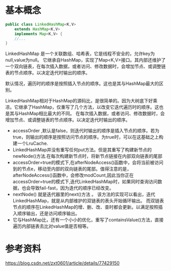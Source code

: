 # 基本概念

```java
public class LinkedHashMap<K,V>
    extends HashMap<K,V>
    implements Map<K,V> {
    //...
}
```
LinkedHashMap 是一个关联数组、哈希表，它是线程不安全的，允许key为null,value为null。 
它继承自HashMap，实现了Map<K,V>接口。其内部还维护了一个双向链表，在每次插入数据，或者访问、修改数据时，会增加节点、或调整链表的节点顺序。以决定迭代时输出的顺序。

默认情况，遍历时的顺序是按照插入节点的顺序。这也是其与HashMap最大的区别。 


LinkedHashMap相对于HashMap的源码比，是很简单的。因为大树底下好乘凉。它继承了HashMap，仅重写了几个方法，以改变它迭代遍历时的顺序。这也是其与HashMap相比最大的不同。 
在每次插入数据，或者访问、修改数据时，会增加节点、或调整链表的节点顺序。以决定迭代时输出的顺序。

+ accessOrder ,默认是false，则迭代时输出的顺序是插入节点的顺序。若为true，则输出的顺序是按照访问节点的顺序。为true时，可以在这基础之上构建一个LruCache.
+ LinkedHashMap并没有重写任何put方法。但是其重写了构建新节点的newNode()方法.在每次构建新节点时，将新节点链接在内部双向链表的尾部
+ accessOrder=true的模式下,在afterNodeAccess()函数中，会将当前被访问到的节点e，移动至内部的双向链表的尾部。值得注意的是，afterNodeAccess()函数中，会修改modCount,因此当你正在accessOrder=true的模式下,迭代LinkedHashMap时，如果同时查询访问数据，也会导致fail-fast，因为迭代的顺序已经改变。
+ nextNode() 就是迭代器里的next()方法 。 
该方法的实现可以看出，迭代LinkedHashMap，就是从内部维护的双链表的表头开始循环输出。 
而双链表节点的顺序在LinkedHashMap的增、删、改、查时都会更新。以满足按照插入顺序输出，还是访问顺序输出。
+ 它与HashMap比，还有一个小小的优化，重写了containsValue()方法，直接遍历内部链表去比对value值是否相等。


# 参考资料
https://blog.csdn.net/zxt0601/article/details/77429150